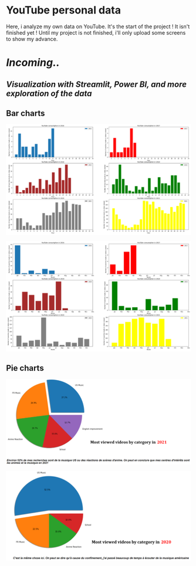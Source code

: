 # YouTube personal data

Here, i analyze my own data on YouTube. It's the start of the project ! It isn't finished yet !
Until my project is not finished, i'll only upload some screens to show my advance.

# *Incoming..*
## *Visualization with Streamlit, Power BI, and more exploration of the data* 

## Bar charts

![Figure 1](https://github.com/KarisG/YouTube-personal-data/blob/main/figure1.png)

![Figure 2](https://github.com/KarisG/YouTube-personal-data/blob/main/figure2.png)

## Pie charts

![Figure 3](https://github.com/KarisG/YouTube-personal-data/blob/main/figure3.png)

![Figure 4](https://github.com/KarisG/YouTube-personal-data/blob/main/figure4.png)
